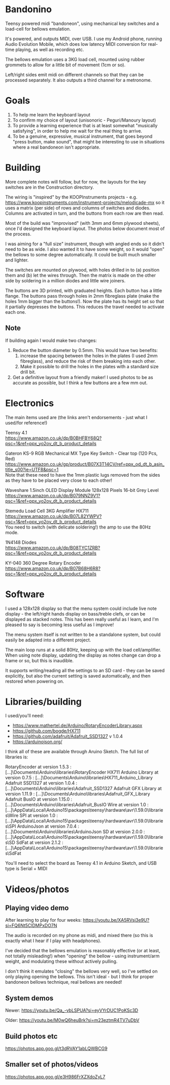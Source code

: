 # Bandonino
Teensy powered midi "bandoneon", using mechanical key switches and a load-cell for bellows emulation.

It's powered, and outputs MIDI, over USB. I use my Android phone, running Audio Evolution Mobile, which does low latency MIDI conversion for real-time playing, as well as recording etc.

The bellows emulation uses a 3KG load cell, mounted using rubber grommets to allow for a little bit of movement (1cm or so).

Left/right sides emit midi on different channels so that they can be processed separately. It also outputs a third channel for a metronome.

# Goals

1. To help me learn the keyboard layout
2. To confirm my choice of layout (unisonoric - Peguri/Manoury layout)
3. To provide a learning experience that is at least somewhat "musically satisfying", in order to help me wait for the real thing to arrive.
4. To be a genuine, expressive, musical instrument, that goes beyond "press button, make sound", that might be interesting to use in situations where a real bandoneon isn't appropriate.

# Building 

More complete notes will follow, but for now, the layouts for the key switches are in the Construction directory.

The wiring is "inspired" by the KOOPInstruments projects - e.g. https://www.koopinstruments.com/instrument-projects/melodicade-mx so it uses a matrix (per side) of rows and columns of switches and diodes. Columns are activated in turn, and the buttons from each row are then read.

Most of the build was "improvised" (with 3mm and 6mm plywood sheets), once I'd designed the keyboard layout. The photos below document most of the process.

I was aiming for a "full size" instrument, though with angled ends so it didn't need to be as wide. I also wanted it to have some weight, so it would "open" the bellows to some degree automatically. It could be built much smaller and lighter.

The switches are mounted on plywood, with holes drilled in to (a) position them and (b) let the wires through. Then the matrix is made on the other side by soldering in a million diodes and little wire joiners.

The buttons are 3D printed, with graduated heights. Each button has a little flange. The buttons pass through holes in 2mm fibreglass plate (make the holes 1mm bigger than the buttons!). Now the plate has its height set so that it partially depresses the buttons. This reduces the travel needed to activate each one. 

## Note

If building again I would make two changes:

1. Reduce the button diameter by 0.5mm. This would have two benefits:
    1. increase the spacing between the holes in the plates (I used 2mm fibreglass), and reduce the risk of them breaking into each other.
    2. Make it possible to drill the holes in the plates with a standard size drill bit. 
2. Get a definitive layout from a friendly maker! I used photos to be as accurate as possible, but I think a few buttons are a few mm out.

# Electronics

The main items used are (the links aren't endorsements - just what I used/for reference!)

Teensy 4.1<br>
https://www.amazon.co.uk/dp/B0BHFBY68Q?psc=1&ref=ppx_yo2ov_dt_b_product_details

Gateron KS-9 RGB Mechanical MX Type Key Switch - Clear top (120 Pcs, Red)<br>
https://www.amazon.co.uk/gp/product/B07X3T14CV/ref=ppx_od_dt_b_asin_title_s00?ie=UTF8&psc=1<br>
Note that these need to have the 1mm plastic lugs removed from the sides as they have to be placed very close to each other!

Waveshare 1.5inch OLED Display Module 128x128 Pixels 16-bit Grey Level<br>
https://www.amazon.co.uk/dp/B079NNZ9V1?psc=1&ref=ppx_yo2ov_dt_b_product_details

Stemedu Load Cell 3KG Amplifier HX711<br>
https://www.amazon.co.uk/dp/B07L82YWPV?psc=1&ref=ppx_yo2ov_dt_b_product_details<br>
You need to switch (with delicate soldering!) the amp to use the 80Hz mode.

1N4148 Diodes<br>
https://www.amazon.co.uk/dp/B08TYC1ZRB?psc=1&ref=ppx_yo2ov_dt_b_product_details

KY-040 360 Degree Rotary Encoder<br>
https://www.amazon.co.uk/dp/B07B68H6R8?psc=1&ref=ppx_yo2ov_dt_b_product_details


# Software

I used a 128x128 display so that the menu system could include live note display - the left/right hands display on bass/treble clefs, or can be displayed as stacked notes. This has been really useful as I learn, and I'm pleased to say is becoming less useful as I improve!

The menu system itself is not written to be a standalone system, but could easily be adapted into a different project.

The main loop runs at a solid 80Hz, keeping up with the load cell/amplifier. When using note display, updating the display as notes change can drop a frame or so, but this is inaudible.

It supports writing/reading all the settings to an SD card - they can be saved explicitly, but also the current setting is saved automatically, and then restored when powering on.

# Libraries/building

I used/you'll need:

* https://www.mathertel.de/Arduino/RotaryEncoderLibrary.aspx
* https://github.com/bogde/HX711
* https://github.com/adafruit/Adafruit_SSD1327 v 1.0.4
* https://arduinojson.org/

I think all of these are available through Aruino Sketch. The full list of libraries is:

RotaryEncoder at version 1.5.3 : [...]\Documents\Arduino\libraries\RotaryEncoder
HX711 Arduino Library at version 0.7.5 : [...]\Documents\Arduino\libraries\HX711_Arduino_Library
Adafruit SSD1327 at version 1.0.4 : [...]\Documents\Arduino\libraries\Adafruit_SSD1327
Adafruit GFX Library at version 1.11.9 : [...]\Documents\Arduino\libraries\Adafruit_GFX_Library
Adafruit BusIO at version 1.15.0 : [...]\Documents\Arduino\libraries\Adafruit_BusIO
Wire at version 1.0 : [...]\AppData\Local\Arduino15\packages\teensy\hardware\avr\1.59.0\libraries\Wire
SPI at version 1.0 : [...]\AppData\Local\Arduino15\packages\teensy\hardware\avr\1.59.0\libraries\SPI
ArduinoJson at version 7.0.4 : [...]\Documents\Arduino\libraries\ArduinoJson
SD at version 2.0.0 : [...]\AppData\Local\Arduino15\packages\teensy\hardware\avr\1.59.0\libraries\SD
SdFat at version 2.1.2 : [...]\AppData\Local\Arduino15\packages\teensy\hardware\avr\1.59.0\libraries\SdFat

You'll need to select the board as Teensy 4.1 in Arduino Sketch, and USB type is Serial + MIDI

# Videos/photos

## Playing video demo

After learning to play for four weeks: https://youtu.be/XA5RVsj3e9U?si=FQ6Nt5ClDMPxDO7N

The audio is recorded on my phone as midi, and mixed there (so this is exactly what I hear if I play with headphones).

I've decided that the bellows emulation is reasonably effective (or at least, not totally misleading!) when "opening" the bellow - using instrument/arm weight, and modulating these without actively pulling. 

I don't think it emulates "closing" the bellows very well, so I've settled on only playing opening the bellows. This isn't ideal - but I think for proper bandoneon bellows technique, real bellows are needed!

## System demos

Newer:
https://youtu.be/Qa_-vbLSPUA?si=eyVYrDUC1PoKSc3D

Older:
https://youtu.be/M0wQ6heuBrk?si=m23eztmR4TV7uDbV

## Build photos etc

https://photos.app.goo.gl/t3dRVAY1abLQWBCG9

## Smaller set of photos/videos

https://photos.app.goo.gl/e3H986FrXZXdoZyL7






